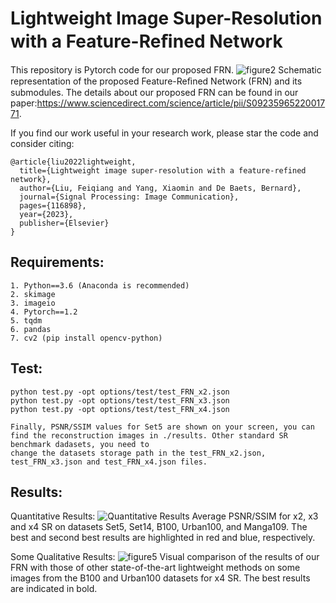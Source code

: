 # Lightweight Image Super-Resolution with a Feature-Reﬁned Network
This repository is Pytorch code for our proposed FRN.
![figure2](https://user-images.githubusercontent.com/42378133/206620532-d68ae121-b41b-4bd1-9e3f-240052fe303b.png)
Schematic representation of the proposed Feature-Reﬁned Network (FRN) and its submodules. The details about our proposed FRN can be found in our paper:https://www.sciencedirect.com/science/article/pii/S0923596522001771.

If you find our work useful in your research work, please star the code and consider citing:

    @article{liu2022lightweight,
      title={Lightweight image super-resolution with a feature-refined network},
      author={Liu, Feiqiang and Yang, Xiaomin and De Baets, Bernard},
      journal={Signal Processing: Image Communication},
      pages={116898},
      year={2023},
      publisher={Elsevier}
    }

## Requirements:

    1. Python==3.6 (Anaconda is recommended)
    2. skimage
    3. imageio
    4. Pytorch==1.2
    5. tqdm
    6. pandas
    7. cv2 (pip install opencv-python)

## Test:

    python test.py -opt options/test/test_FRN_x2.json
    python test.py -opt options/test/test_FRN_x3.json
    python test.py -opt options/test/test_FRN_x4.json

    Finally, PSNR/SSIM values for Set5 are shown on your screen, you can find the reconstruction images in ./results. Other standard SR benchmark dadasets, you need to
    change the datasets storage path in the test_FRN_x2.json, test_FRN_x3.json and test_FRN_x4.json files.
    
## Results:

Quantitative Results:
![Quantitative Results](https://user-images.githubusercontent.com/42378133/206619675-b21e628b-1393-4d99-b415-96b56a594c5e.png)
Average PSNR/SSIM for x2, x3 and x4 SR on datasets Set5, Set14, B100, Urban100, and Manga109. The best and second best results are highlighted in
red and blue, respectively.

Some Qualitative Results:
![figure5](https://user-images.githubusercontent.com/42378133/206620012-87495f7a-66c2-4cfd-8f39-42dc425a2e05.png)
Visual comparison of the results of our FRN with those of other state-of-the-art lightweight methods on some images from the B100 and Urban100
datasets for x4 SR. The best results are indicated in bold.
